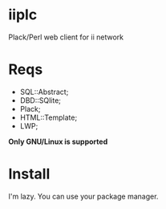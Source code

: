 iiplc
=====

Plack/Perl web client for ii network

# Reqs

* SQL::Abstract;
* DBD::SQlite;
* Plack;
* HTML::Template;
* LWP; 

**Only GNU/Linux is supported**

# Install

I'm lazy. You can use your package manager.
